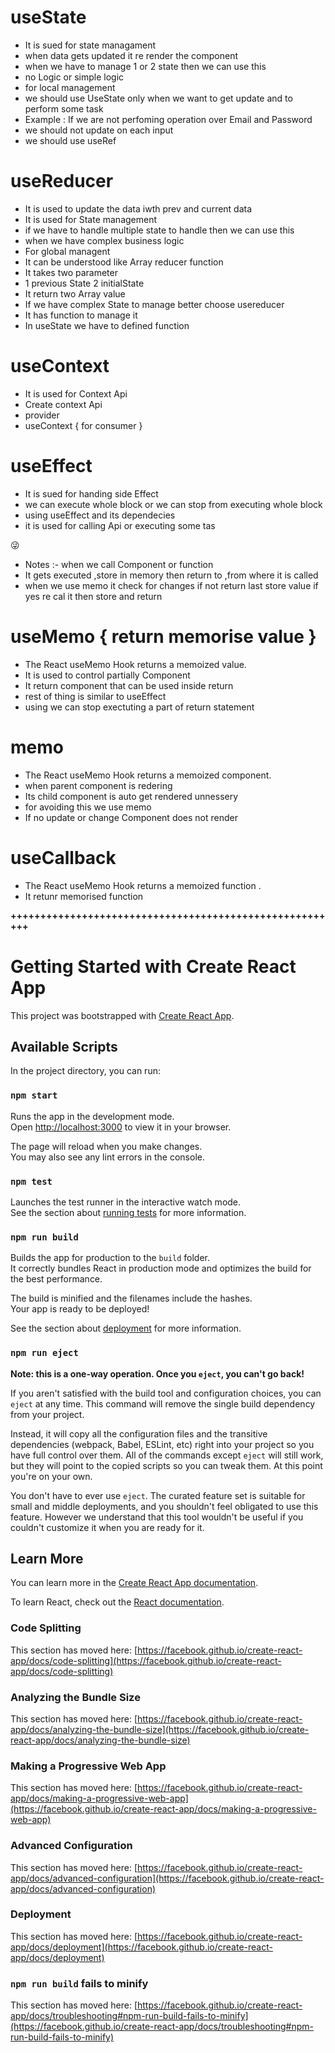 # useState 
- It is sued for state managament 
- when data gets updated it re render the component 
- when we have to manage 1 or 2 state then we can use this
- no Logic or simple logic 
- for local management 
- we should use UseState only when we want to get update and to perform some task
- Example : If we are not perfoming operation over Email and Password 
- we should not update on each input 
- we should use useRef 


# useReducer 
- It is used to update the data iwth prev and current data
- It is used for State management
- if we have to handle multiple state to handle then we can use this
- when we have complex business logic 
- For global managent 
- It can be understood like Array reducer function 
- It takes two parameter 
- 1 previous State 2 initialState  
- It return two Array value
- If we have complex State to manage better choose usereducer 
- It has function to manage it 
- In useState we have to defined function  


# useContext  
- It is used for Context Api 
- Create context Api 
- provider 
- useContext { for consumer  }



# useEffect 
- It is sued for handing side Effect 
- we can execute whole block or we can stop from executing whole block 
- using useEffect and its dependecies 
- it is used for calling Api or executing some tas

:stuck_out_tongue_winking_eye:

- Notes :- when we call Component or function 
-  It gets executed ,store in memory  then return to ,from where it is called 
- when we use memo it check for changes if not return last store value if yes re cal it then store and return   


# useMemo  { return memorise value }
- The React useMemo Hook returns a memoized value.
- It is used to control partially Component 
- It return component that can be used inside return    
- rest of thing is similar to useEffect 
- using we can stop exectuting a part of return statement 


# memo 
- The React useMemo Hook returns a memoized component.
- when parent component is redering 
- Its child component is auto get rendered unnessery 
- for avoiding this we use memo
- If no update or change Component does not render  


# useCallback
- The React useMemo Hook returns a memoized function .
 - It retunr memorised function 






**++++++++++++++++++++++++++++++++++++++++++++++++++++++++**
# Getting Started with Create React App

This project was bootstrapped with [Create React App](https://github.com/facebook/create-react-app).

## Available Scripts

In the project directory, you can run:

### `npm start`

Runs the app in the development mode.\
Open [http://localhost:3000](http://localhost:3000) to view it in your browser.

The page will reload when you make changes.\
You may also see any lint errors in the console.

### `npm test`

Launches the test runner in the interactive watch mode.\
See the section about [running tests](https://facebook.github.io/create-react-app/docs/running-tests) for more information.

### `npm run build`

Builds the app for production to the `build` folder.\
It correctly bundles React in production mode and optimizes the build for the best performance.

The build is minified and the filenames include the hashes.\
Your app is ready to be deployed!

See the section about [deployment](https://facebook.github.io/create-react-app/docs/deployment) for more information.

### `npm run eject`

**Note: this is a one-way operation. Once you `eject`, you can't go back!**

If you aren't satisfied with the build tool and configuration choices, you can `eject` at any time. This command will remove the single build dependency from your project.

Instead, it will copy all the configuration files and the transitive dependencies (webpack, Babel, ESLint, etc) right into your project so you have full control over them. All of the commands except `eject` will still work, but they will point to the copied scripts so you can tweak them. At this point you're on your own.

You don't have to ever use `eject`. The curated feature set is suitable for small and middle deployments, and you shouldn't feel obligated to use this feature. However we understand that this tool wouldn't be useful if you couldn't customize it when you are ready for it.

## Learn More

You can learn more in the [Create React App documentation](https://facebook.github.io/create-react-app/docs/getting-started).

To learn React, check out the [React documentation](https://reactjs.org/).

### Code Splitting

This section has moved here: [https://facebook.github.io/create-react-app/docs/code-splitting](https://facebook.github.io/create-react-app/docs/code-splitting)

### Analyzing the Bundle Size

This section has moved here: [https://facebook.github.io/create-react-app/docs/analyzing-the-bundle-size](https://facebook.github.io/create-react-app/docs/analyzing-the-bundle-size)

### Making a Progressive Web App

This section has moved here: [https://facebook.github.io/create-react-app/docs/making-a-progressive-web-app](https://facebook.github.io/create-react-app/docs/making-a-progressive-web-app)

### Advanced Configuration

This section has moved here: [https://facebook.github.io/create-react-app/docs/advanced-configuration](https://facebook.github.io/create-react-app/docs/advanced-configuration)

### Deployment

This section has moved here: [https://facebook.github.io/create-react-app/docs/deployment](https://facebook.github.io/create-react-app/docs/deployment)

### `npm run build` fails to minify

This section has moved here: [https://facebook.github.io/create-react-app/docs/troubleshooting#npm-run-build-fails-to-minify](https://facebook.github.io/create-react-app/docs/troubleshooting#npm-run-build-fails-to-minify)
